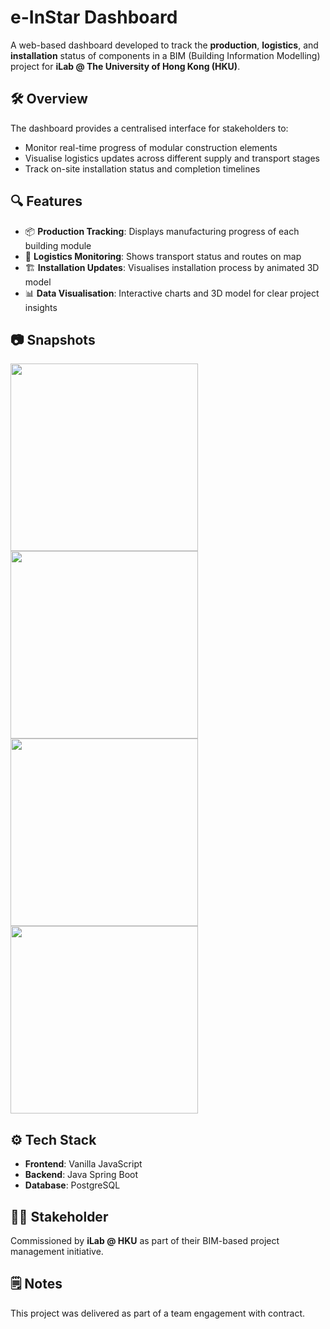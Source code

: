 # e-InStar Dashboard

A web-based dashboard developed to track the **production**, **logistics**, and **installation** status of components in a BIM (Building Information Modelling) project for **iLab @ The University of Hong Kong (HKU)**.

## 🛠️ Overview

The dashboard provides a centralised interface for stakeholders to:

- Monitor real-time progress of modular construction elements
- Visualise logistics updates across different supply and transport stages
- Track on-site installation status and completion timelines

## 🔍 Features

- 📦 **Production Tracking**: Displays manufacturing progress of each building module
- 🚚 **Logistics Monitoring**: Shows transport status and routes on map
- 🏗️ **Installation Updates**: Visualises installation process by animated 3D model
- 📊 **Data Visualisation**: Interactive charts and 3D model for clear project insights

## 📷 Snapshots

<img src="https://github.com/user-attachments/assets/0923e5a2-1ea4-48c6-a311-7699b07593e2" width=300 />
<img src="https://github.com/user-attachments/assets/b3f65a6d-f34d-4a0c-a90b-ac59f003acae" width=300 />
<img src="https://github.com/user-attachments/assets/d33fe34e-9b4f-4724-9df2-be51a78b9eb5" width=300 />
<img src="https://github.com/user-attachments/assets/691f2a1c-1918-45f3-98ab-2fff18f7f5fd" width=300 />

## ⚙️ Tech Stack

- **Frontend**: Vanilla JavaScript
- **Backend**: Java Spring Boot
- **Database**: PostgreSQL

## 🧑‍💼 Stakeholder

Commissioned by **iLab @ HKU** as part of their BIM-based project management initiative.

## 🗒️ Notes

This project was delivered as part of a team engagement with contract.

